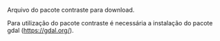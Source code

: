 Arquivo do pacote contraste para download.

Para utilização do pacote contraste é necessária a instalação do pacote gdal (https://gdal.org/).
